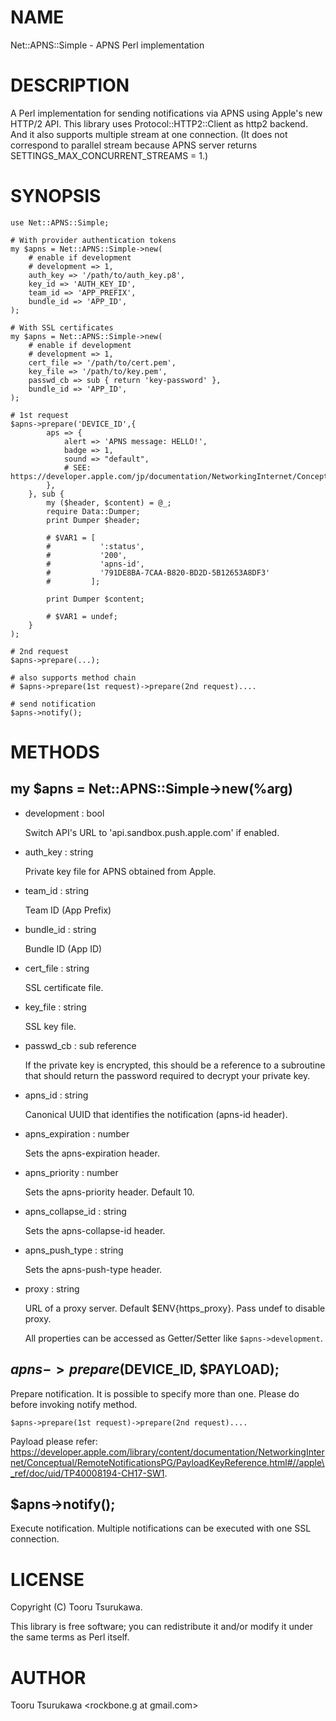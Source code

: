 # NAME

Net::APNS::Simple - APNS Perl implementation

# DESCRIPTION

A Perl implementation for sending notifications via APNS using Apple's new HTTP/2 API.
This library uses Protocol::HTTP2::Client as http2 backend.
And it also supports multiple stream at one connection.
(It does not correspond to parallel stream because APNS server returns SETTINGS\_MAX\_CONCURRENT\_STREAMS = 1.)

# SYNOPSIS

    use Net::APNS::Simple;

    # With provider authentication tokens
    my $apns = Net::APNS::Simple->new(
        # enable if development
        # development => 1,
        auth_key => '/path/to/auth_key.p8',
        key_id => 'AUTH_KEY_ID',
        team_id => 'APP_PREFIX',
        bundle_id => 'APP_ID',
    );

    # With SSL certificates
    my $apns = Net::APNS::Simple->new(
        # enable if development
        # development => 1,
        cert_file => '/path/to/cert.pem',
        key_file => '/path/to/key.pem',
        passwd_cb => sub { return 'key-password' },
        bundle_id => 'APP_ID',
    );

    # 1st request
    $apns->prepare('DEVICE_ID',{
            aps => {
                alert => 'APNS message: HELLO!',
                badge => 1,
                sound => "default",
                # SEE: https://developer.apple.com/jp/documentation/NetworkingInternet/Conceptual/RemoteNotificationsPG/Chapters/TheNotificationPayload.html,
            },
        }, sub {
            my ($header, $content) = @_;
            require Data::Dumper;
            print Dumper $header;

            # $VAR1 = [
            #           ':status',
            #           '200',
            #           'apns-id',
            #           '791DE8BA-7CAA-B820-BD2D-5B12653A8DF3'
            #         ];

            print Dumper $content;

            # $VAR1 = undef;
        }
    );

    # 2nd request
    $apns->prepare(...);

    # also supports method chain
    # $apns->prepare(1st request)->prepare(2nd request)....

    # send notification
    $apns->notify();

# METHODS

## my $apns = Net::APNS::Simple->new(%arg)

- development : bool

    Switch API's URL to 'api.sandbox.push.apple.com' if enabled.

- auth\_key : string

    Private key file for APNS obtained from Apple.

- team\_id : string

    Team ID (App Prefix)

- bundle\_id : string

    Bundle ID (App ID)

- cert\_file : string

    SSL certificate file.

- key\_file : string

    SSL key file.

- passwd\_cb : sub reference

    If the private key is encrypted, this should be a reference to a subroutine that should return the password required to decrypt your private key.

- apns\_id : string

    Canonical UUID that identifies the notification (apns-id header).

- apns\_expiration : number

    Sets the apns-expiration header.

- apns\_priority : number

    Sets the apns-priority header. Default 10.

- apns\_collapse\_id : string

    Sets the apns-collapse-id header.

- apns\_push\_type : string

    Sets the apns-push-type header.

- proxy : string

    URL of a proxy server. Default $ENV{https\_proxy}. Pass undef to disable proxy.

    All properties can be accessed as Getter/Setter like `$apns->development`.

## $apns->prepare($DEVICE\_ID, $PAYLOAD);

Prepare notification.
It is possible to specify more than one. Please do before invoking notify method.

    $apns->prepare(1st request)->prepare(2nd request)....

Payload please refer: https://developer.apple.com/library/content/documentation/NetworkingInternet/Conceptual/RemoteNotificationsPG/PayloadKeyReference.html#//apple\_ref/doc/uid/TP40008194-CH17-SW1.

## $apns->notify();

Execute notification.
Multiple notifications can be executed with one SSL connection.

# LICENSE

Copyright (C) Tooru Tsurukawa.

This library is free software; you can redistribute it and/or modify
it under the same terms as Perl itself.

# AUTHOR

Tooru Tsurukawa &lt;rockbone.g at gmail.com>
